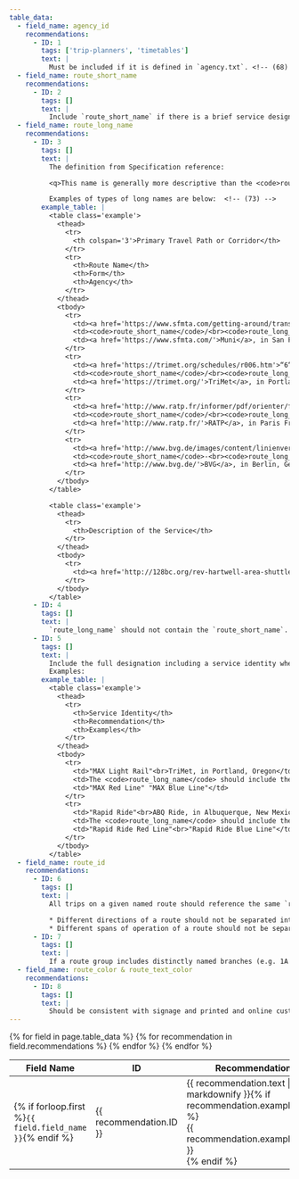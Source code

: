 ```yaml
---
table_data:
  - field_name: agency_id
    recommendations:
      - ID: 1
        tags: ['trip-planners', 'timetables']
        text: |
          Must be included if it is defined in `agency.txt`. <!-- (68) -->
  - field_name: route_short_name
    recommendations:
      - ID: 2
        tags: []
        text: |
          Include `route_short_name` if there is a brief service designation. This should be the commonly-known passenger name of the service, no longer than 12 characters. <!-- (71) -->
  - field_name: route_long_name
    recommendations:
      - ID: 3
        tags: []
        text: |
          The definition from Specification reference:

          <q>This name is generally more descriptive than the <code>route_short_name</code> and will often include the route's destination or stop. At least one of <code>route_short_name</code> or <code>route_long_name</code> must be specified, or potentially both if appropriate. If the route does not have a long name, please specify a <code>route_short_name</code> and use an empty string as the value for this field.</q>

          Examples of types of long names are below:  <!-- (73) -->
        example_table: |
          <table class='example'>
            <thead>
              <tr>
                <th colspan='3'>Primary Travel Path or Corridor</th>
              </tr>
              <tr>
                <th>Route Name</th>
                <th>Form</th>
                <th>Agency</th>
              </tr>
            </thead>
            <tbody>
              <tr>
                <td><a href='https://www.sfmta.com/getting-around/transit/routes-stops/n-judah'>“N”/“Judah”</a></td>
                <td><code>route_short_name</code>/<br><code>route_long_name</code></td>
                <td><a href='https://www.sfmta.com/'>Muni</a>, in San Francisco</td>
              </tr>
              <tr>
                <td><a href='https://trimet.org/schedules/r006.htm'>“6“/“ML King Jr Blvd“</a></td>
                <td><code>route_short_name</code>/<br><code>route_long_name</code></td>
                <td><a href='https://trimet.org/'>TriMet</a>, in Portland, Or.</td>
              </tr>
              <tr>
                <td><a href='http://www.ratp.fr/informer/pdf/orienter/f_plan.php?nompdf=m6'>“6”/“Nation - Étoile”</a></td>
                <td><code>route_short_name</code>/<br><code>route_long_name</code></td>
                <td><a href='http://www.ratp.fr/'>RATP</a>, in Paris France.</td>
              </tr>
              <tr>
                <td><a href='http://www.bvg.de/images/content/linienverlaeufe/LinienverlaufU2.pdf'>“U2”-“Pankow – Ruhleben”</a></td>
                <td><code>route_short_name</code>-<br><code>route_long_name</code></td>
                <td><a href='http://www.bvg.de/'>BVG</a>, in Berlin, Germany</td>
              </tr>
            </tbody>
          </table>

          <table class='example'>
            <thead>
              <tr>
                <th>Description of the Service</th>
              </tr>
            </thead>
            <tbody>
              <tr>
                <td><a href='http://128bc.org/rev-hartwell-area-shuttle/'>“Hartwell Area Shuttle“</a></td>
              </tr>
            </tbody>
          </table>
      - ID: 4
        tags: []
        text: |
          `route_long_name` should not contain the `route_short_name`. <!-- (72) -->
      - ID: 5
        tags: []
        text: |
          Include the full designation including a service identity when populating `route_long_name`. <!-- (69) -->
          Examples:
        example_table: |
          <table class='example'>
            <thead>
              <tr>
                <th>Service Identity</th>
                <th>Recommendation</th>
                <th>Examples</th>
              </tr>
            </thead>
            <tbody>
              <tr>
                <td>"MAX Light Rail"<br>TriMet, in Portland, Oregon</td>
                <td>The <code>route_long_name</code> should include the brand (MAX) and the specific route designation</td>
                <td>"MAX Red Line" "MAX Blue Line"</td>
              </tr>
              <tr>
                <td>"Rapid Ride"<br>ABQ Ride, in Albuquerque, New Mexico</td>
                <td>The <code>route_long_name</code> should include the brand (Rapid Ride) and the specific route designation</td>
                <td>"Rapid Ride Red Line"<br>"Rapid Ride Blue Line"</td>
              </tr>
            </tbody>
          </table>
  - field_name: route_id
    recommendations:
      - ID: 6
        tags: []
        text: |
          All trips on a given named route should reference the same `route_id`. <!-- (74) -->

          * Different directions of a route should not be separated into different `route_id` values.
          * Different spans of operation of a route should not be separated into different `route_id` values. i.e. do not create different records in `routes.txt` for “Downtown AM” and “Downtown PM” services).
      - ID: 7
        tags: []
        text: |
          If a route group includes distinctly named branches (e.g. 1A and 1B), follow recommendations in the route [branches](/best-practices/#branches) case to determine `route_short_name` and `route_long_name`. <!-- (70) -->
  - field_name: route_color & route_text_color
    recommendations:
      - ID: 8
        tags: []
        text: |
          Should be consistent with signage and printed and online customer information (and thus not included if they do not exist in other places).  <!-- (76) -->
---
```


<div class="table-wrapper">
  <table class="recommendation">
    <thead>
      <tr>
        <th>Field Name</th>
        <th>ID</th>
        <th>Recommendation</th>
      </tr>
    </thead>
    <tbody>
    {% for field in page.table_data %}
      {% for recommendation in field.recommendations %}
      <tr id="{{ page.slug }}_{{ recommendation.ID }}" class="anchor-row{% if forloop.first %} field-row{% endif %}{% for tag in recommendation.tags %} {{ tag }}{% endfor %}">
        <td>{% if forloop.first %}<code>{{ field.field_name }}</code>{% endif %}</td>
        <td><div class="anchor-node"><p>{{ recommendation.ID }}</p><a class="anchor-link" href="#{{ page.slug }}_{{ recommendation.ID }}"><i class="fa fa-link" aria-hidden="true"></i></a></div></td>
        <td>{{ recommendation.text | markdownify }}{% if recommendation.example_table %}<div class="table-wrapper">{{ recommendation.example_table }}</div>{% endif %}</td>
      </tr>
      {% endfor %}
    {% endfor %}
    </tbody>
  </table>
</div>
